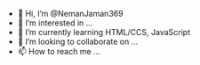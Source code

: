- 👋 Hi, I’m @NemanJaman369
- 👀 I’m interested in ...
- 🌱 I’m currently learning HTML/CCS, JavaScript
- 💞️ I’m looking to collaborate on ...
- 📫 How to reach me ...

<!---
NemanJaman369/NemanJaman369 is a ✨ special ✨ repository because its `README.md` (this file) appears on your GitHub profile.
You can click the Preview link to take a look at your changes.
--->
